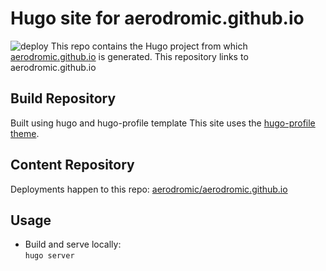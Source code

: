 # Hugo site for aerodromic.github.io
![deploy](https://github.com/aerodromic/aerodromic.github.io.hugo/actions/workflows/gh-pages.yml/badge.svg)
This repo contains the Hugo project from which [aerodromic.github.io](aerodromic.github.io) is generated.
This repository links to aerodromic.github.io

## Build Repository
Built using hugo and hugo-profile template
This site uses the [hugo-profile theme](https://github.com/gurusabarish/hugo-profile/).

## Content Repository
Deployments happen to this repo: [aerodromic/aerodromic.github.io](https://github.com/aerodromic/aerodromic.github.io)

## Usage
* Build and serve locally:  
`hugo server`

